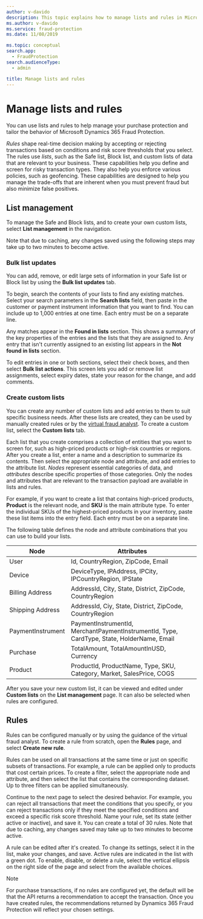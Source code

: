 ```yaml
---
author: v-davido
description: This topic explains how to manage lists and rules in Microsoft Dynamics 365 Fraud Protection.
ms.author: v-davido
ms.service: fraud-protection
ms.date: 11/08/2019

ms.topic: conceptual
search.app: 
  - FraudProtection
search.audienceType:
  - admin

title: Manage lists and rules
---
```


# Manage lists and rules

You can use lists and rules to help manage your purchase protection and tailor the behavior of Microsoft Dynamics 365 Fraud Protection.

*Rules* shape real-time decision making by accepting or rejecting transactions based on conditions and risk score thresholds that you select. The rules use *lists*, such as the Safe list, Block list, and custom lists of data that are relevant to your business. These capabilities help you define and screen for risky transaction types. They also help you enforce various policies, such as geofencing. These capabilities are designed to help you manage the trade-offs that are inherent when you must prevent fraud but also minimize false positives.

## List management

To manage the Safe and Block lists, and to create your own custom lists, select **List management** in the navigation.

Note that due to caching, any changes saved using the following steps may take up to two minutes to become active.

### Bulk list updates

You can add, remove, or edit large sets of information in your Safe list or Block list by using the **Bulk list updates** tab.

To begin, search the contents of your lists to find any existing matches. Select your search parameters in the **Search lists** field,  then paste in the customer or payment instrument information that you want to find. You can include up to 1,000 entries at one time. Each entry must be on a separate line.

Any matches appear in the **Found in lists** section. This shows a summary of the key properties of the entries and the lists that they are assigned to. Any entry that isn't currently assigned to an existing list appears in the **Not found in lists** section.

To edit entries in one or both sections, select their check boxes, and then select **Bulk list actions**. This screen lets you add or remove list assignments, select expiry dates, state your reason for the change, and add comments.

### Create custom lists

You can create any number of custom lists and add entries to them to suit specific business needs. After these lists are created, they can be used by manually created rules or by the [virtual fraud analyst](virtual-fraud-analyst.md). To create a custom list, select the **Custom lists** tab.

Each list that you create comprises a collection of entities that you want to screen for, such as high-priced products or high-risk countries or regions. After you create a list, enter a name and a description to summarize its contents. Then select the appropriate node and attribute, and add entries to the attribute list. *Nodes* represent essential categories of data, and *attributes* describe specific properties of those categories. Only the nodes and attributes that are relevant to the transaction payload are available in lists and rules.

For example, if you want to create a list that contains high-priced products, **Product** is the relevant node, and **SKU** is the main attribute type. To enter the individual SKUs of the highest-priced products in your inventory, paste these list items into the entry field. Each entry must be on a separate line.

The following table defines the node and attribute combinations that you can use to build your lists.

| Node | Attributes 
|---|---|
| User | Id, CountryRegion, ZipCode, Email |
| Device | DeviceType, IPAddress, IPCity, IPCountryRegion, IPState |
| Billing Address | AddressId, City, State, District, ZipCode, CountryRegion |
| Shipping Address | AddressId, Ciy, State, District, ZipCode, CountryRegion |
| PaymentInstrument | PaymentInstrumentId, MerchantPaymentInstrumentId, Type, CardType, State, HolderName, Email |
| Purchase | TotalAmount, TotalAmountInUSD, Currency |
| Product | ProductId, ProductName, Type, SKU, Category, Market, SalesPrice, COGS |

After you save your new custom list, it can be viewed and edited under **Custom lists** on the **List management** page. It can also be selected when rules are configured.

## Rules

Rules can be configured manually or by using the guidance of the virtual fraud analyst. To create a rule from scratch, open the **Rules** page, and select **Create new rule**.

Rules can be used on all transactions at the same time or just on specific subsets of transactions. For example, a rule can be applied only to products that cost certain prices. To create a filter, select the appropriate node and attribute, and then select the list that contains the corresponding dataset. Up to three filters can be applied simultaneously. 

Continue to the next page to select the desired behavior. For example, you can reject all transactions that meet the conditions that you specify, or you can reject transactions only if they meet the specified conditions and exceed a specific risk score threshold. Name your rule, set its state (either active or inactive), and save it. You can create a total of 30 rules. Note that due to caching, any changes saved may take up to two minutes to become active.

A rule can be edited after it's created. To change its settings, select it in the list, make your changes, and save. Active rules are indicated in the list with a green dot. To enable, disable, or delete a rule, select the vertical ellipsis on the right side of the page and select from the available choices. 

> [!NOTE]
> For purchase transactions, if no rules are configured yet, the default will be that the API returns a recommendation to accept the transaction. Once you have created rules, the recommendations returned by Dynamics 365 Fraud Protection will reflect your chosen settings.
